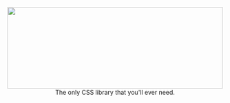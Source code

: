 <html>
<body>
<center>
  <img 
 width="500"
height="190"
src="https://firebasestorage.googleapis.com/v0/b/icebasecdn.appspot.com/o/20220910_145352_0000%20(1).png?alt=media&token=226de300-6cb6-4e19-a49a-14bea3e44770"
<p> The only CSS library that you'll ever need. </p>
</center>
 

   

   

